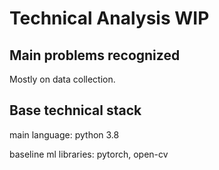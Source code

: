 # Technical Analysis WIP

## Main problems recognized

Mostly on data collection.

## Base technical stack

main language: python 3.8

baseline ml libraries: pytorch, open-cv